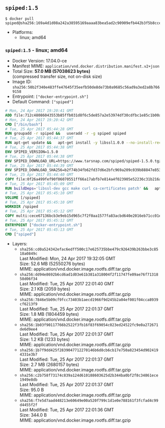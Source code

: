 ## `spiped:1.5`

```console
$ docker pull spiped@sha256:169a4d1d08a242a38595169aaaa83bea5ad2c90909efb442b3f5b8ccefacbbf7
```

-	Platforms:
	-	linux; amd64

### `spiped:1.5` - linux; amd64

-	Docker Version: 17.04.0-ce
-	Manifest MIME: `application/vnd.docker.distribution.manifest.v2+json`
-	Total Size: **57.0 MB (57038623 bytes)**  
	(compressed transfer size, not on-disk size)
-	Image ID: `sha256:50b2f340e483ffe47645f35eefb50de8de73b0a9685c56ad9a3ed2a8b7669158`
-	Entrypoint: `["docker-entrypoint.sh"]`
-	Default Command: `["spiped"]`

```dockerfile
# Mon, 24 Apr 2017 19:20:41 GMT
ADD file:712c48086043553b85ffb031d8f6c5de857a2e53974df30cdfbc1e85c1b00a25 in / 
# Mon, 24 Apr 2017 19:20:42 GMT
CMD ["/bin/bash"]
# Tue, 25 Apr 2017 05:44:28 GMT
RUN groupadd -r spiped &&	useradd -r -g spiped spiped
# Tue, 25 Apr 2017 05:44:37 GMT
RUN apt-get update &&	apt-get install -y libssl1.0.0 --no-install-recommends &&	rm -rf /var/lib/apt/lists/*
# Tue, 25 Apr 2017 05:44:38 GMT
ENV SPIPED_VERSION=1.5.0
# Tue, 25 Apr 2017 05:44:38 GMT
ENV SPIPED_DOWNLOAD_URL=https://www.tarsnap.com/spiped/spiped-1.5.0.tgz
# Tue, 25 Apr 2017 05:44:39 GMT
ENV SPIPED_DOWNLOAD_SHA256=b2f74b34fb62fd37d6e2bfc969a209c039b88847e853a49e91768dec625facd7
# Tue, 25 Apr 2017 05:44:40 GMT
COPY file:0f26a499fef90f06070551ff66a17abfb7e814a4f023905e52236c31b216a7bb in /0001-Fix-docker-stop-issue.patch 
# Tue, 25 Apr 2017 05:45:09 GMT
RUN buildDeps='libssl-dev gcc make curl ca-certificates patch' &&	apt-get update && apt-get install -y $buildDeps --no-install-recommends &&	rm -rf /var/lib/apt/lists/* &&	curl -fsSL "$SPIPED_DOWNLOAD_URL" -o spiped.tar.gz &&	echo "$SPIPED_DOWNLOAD_SHA256 spiped.tar.gz" |sha256sum -c - &&	mkdir -p /usr/local/src/spiped &&	tar xzf "spiped.tar.gz" -C /usr/local/src/spiped --strip-components=1 &&	rm "spiped.tar.gz" &&	patch -p1 -d /usr/local/src/spiped/ < /0001-Fix-docker-stop-issue.patch &&	make -C /usr/local/src/spiped &&	make -C /usr/local/src/spiped install &&	rm -rf /usr/local/src/spiped &&	apt-get purge -y --auto-remove $buildDeps
# Tue, 25 Apr 2017 05:45:10 GMT
VOLUME [/spiped]
# Tue, 25 Apr 2017 05:45:10 GMT
WORKDIR /spiped
# Tue, 25 Apr 2017 05:45:12 GMT
COPY multi:cece67136bcb3e9eb15d965c7f2f0aa1577fa83acbd640e2016eb71cc01e0cfa in /usr/local/bin/ 
# Tue, 25 Apr 2017 05:45:12 GMT
ENTRYPOINT ["docker-entrypoint.sh"]
# Tue, 25 Apr 2017 05:45:13 GMT
CMD ["spiped"]
```

-	Layers:
	-	`sha256:cd0a524342efac6edff500c17e625735bbe479c926439b263bbe3c8518a0849c`  
		Last Modified: Mon, 24 Apr 2017 19:32:05 GMT  
		Size: 52.6 MB (52550276 bytes)  
		MIME: application/vnd.docker.image.rootfs.diff.tar.gzip
	-	`sha256:dd94e8692b6cd6ad1d03e61b381a318004f2f11747fe09ae76f7131858d06f34`  
		Last Modified: Tue, 25 Apr 2017 22:01:40 GMT  
		Size: 2.1 KB (2059 bytes)  
		MIME: application/vnd.docker.image.rootfs.diff.tar.gzip
	-	`sha256:7846e5b09cf9fcc73403b1aecd1966f9d245b2a04ef001f04cca8939cf6213f9`  
		Last Modified: Tue, 25 Apr 2017 22:01:37 GMT  
		Size: 1.8 MB (1804459 bytes)  
		MIME: application/vnd.docker.image.rootfs.diff.tar.gzip
	-	`sha256:1b03f90117766b2522f3fb16f83f69054c023ed24522fc9e0a272671de6d9ee4`  
		Last Modified: Tue, 25 Apr 2017 22:01:37 GMT  
		Size: 1.2 KB (1233 bytes)  
		MIME: application/vnd.docker.image.rootfs.diff.tar.gzip
	-	`sha256:1b7f9dd425f2839047712270146b6d8cb6cb17e750a823454d9024194331e3b7`  
		Last Modified: Tue, 25 Apr 2017 22:01:37 GMT  
		Size: 2.7 MB (2680157 bytes)  
		MIME: application/vnd.docker.image.rootfs.diff.tar.gzip
	-	`sha256:c2b758f73174c839a124d610188603625d2b344ba0bf2f8c34861ece1949e8db`  
		Last Modified: Tue, 25 Apr 2017 22:01:37 GMT  
		Size: 95.0 B  
		MIME: application/vnd.docker.image.rootfs.diff.tar.gzip
	-	`sha256:f7e5d7aad448213e60649e00a520f799c1d1e0e788161f3fcfad4c99d4455f2f`  
		Last Modified: Tue, 25 Apr 2017 22:01:36 GMT  
		Size: 344.0 B  
		MIME: application/vnd.docker.image.rootfs.diff.tar.gzip
